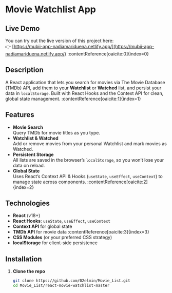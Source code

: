 # Movie Watchlist App

## Live Demo
You can try out the live version of this project here:  
👉 [https://mubii-app-nadiamariduena.netlify.app/](https://mubii-app-nadiamariduena.netlify.app/) :contentReference[oaicite:0]{index=0}

## Description
A React application that lets you search for movies via The Movie Database (TMDb) API, add them to your **Watchlist** or **Watched** list, and persist your data in `localStorage`. Built with React Hooks and the Context API for clean, global state management. :contentReference[oaicite:1]{index=1}

## Features
- **Movie Search**  
  Query TMDb for movie titles as you type.  
- **Watchlist & Watched**  
  Add or remove movies from your personal Watchlist and mark movies as Watched.  
- **Persistent Storage**  
  All lists are saved in the browser’s `localStorage`, so you won’t lose your data on reload.  
- **Global State**  
  Uses React’s Context API & Hooks (`useState`, `useEffect`, `useContext`) to manage state across components. :contentReference[oaicite:2]{index=2}

## Technologies
- **React** (v18+)  
- **React Hooks**: `useState`, `useEffect`, `useContext`  
- **Context API** for global state  
- **TMDb API** for movie data :contentReference[oaicite:3]{index=3}  
- **CSS Modules** (or your preferred CSS strategy)  
- **localStorage** for client-side persistence  

## Installation

1. **Clone the repo**  
   ```bash
   git clone https://github.com/02elmin/Movie_List.git
   cd Movie_List/react-movie-watchlist-master
